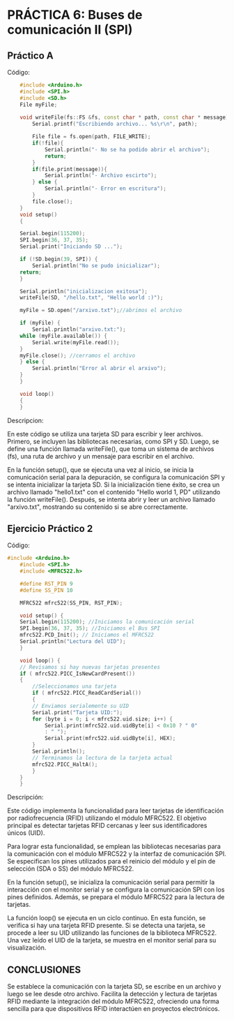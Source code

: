 
# PRÁCTICA 6: Buses de comunicación II (SPI)
## Práctico A

Código:

```cpp
    #include <Arduino.h>
    #include <SPI.h>
    #include <SD.h>
    File myFile;
    
    void writeFile(fs::FS &fs, const char * path, const char * message){
        Serial.printf("Escribiendo archivo... %s\r\n", path);

        File file = fs.open(path, FILE_WRITE);
        if(!file){
            Serial.println("- No se ha podido abrir el archivo");
            return;
        }
        if(file.print(message)){
            Serial.println("- Archivo escirto");
        } else {
            Serial.println("- Error en escritura");
        }
        file.close();
    }
    void setup()
    {

    Serial.begin(115200);
    SPI.begin(36, 37, 35);
    Serial.print("Iniciando SD ...");

    if (!SD.begin(39, SPI)) {
        Serial.println("No se pudo inicializar");
    return;
    }

    Serial.println("inicializacion exitosa");
    writeFile(SD, "/hello.txt", "Hello world :)"); 

    myFile = SD.open("/arxivo.txt");//abrimos el archivo 

    if (myFile) {
        Serial.println("arxivo.txt:");
    while (myFile.available()) {
        Serial.write(myFile.read());
    }
    myFile.close(); //cerramos el archivo
    } else {
        Serial.println("Error al abrir el arxivo");
    }
    }

    void loop()
    {
    }

```
Descripcion:

En este código se utiliza una tarjeta SD para escribir y leer archivos. Primero, se incluyen las bibliotecas necesarias, como SPI y SD. Luego, se define una función llamada writeFile(), que toma un sistema de archivos (fs), una ruta de archivo y un mensaje para escribir en el archivo.

En la función setup(), que se ejecuta una vez al inicio, se inicia la comunicación serial para la depuración, se configura la comunicación SPI y se intenta inicializar la tarjeta SD. Si la inicialización tiene éxito, se crea un archivo llamado "hello1.txt" con el contenido "Hello world 1, PD" utilizando la función writeFile(). Después, se intenta abrir y leer un archivo llamado "arxivo.txt", mostrando su contenido si se abre correctamente.

## Ejercicio Práctico 2
Código:

```cpp
#include <Arduino.h>
    #include <SPI.h>
    #include <MFRC522.h>

    #define RST_PIN 9 
    #define SS_PIN 10 

    MFRC522 mfrc522(SS_PIN, RST_PIN); 

    void setup() {
    Serial.begin(115200); //Iniciamos la comunicación serial
    SPI.begin(36, 37, 35); //Iniciamos el Bus SPI
    mfrc522.PCD_Init(); // Iniciamos el MFRC522
    Serial.println("Lectura del UID");
    }

    void loop() {
    // Revisamos si hay nuevas tarjetas presentes
    if ( mfrc522.PICC_IsNewCardPresent()) 
    { 
        //Seleccionamos una tarjeta
        if ( mfrc522.PICC_ReadCardSerial()) 
        {
        // Enviamos serialemente su UID
        Serial.print("Tarjeta UID:");
        for (byte i = 0; i < mfrc522.uid.size; i++) {
            Serial.print(mfrc522.uid.uidByte[i] < 0x10 ? " 0"
            : " ");
            Serial.print(mfrc522.uid.uidByte[i], HEX); 
        } 
        Serial.println();
        // Terminamos la lectura de la tarjeta actual
        mfrc522.PICC_HaltA(); 
        } 
    } 
    }
```
Descripción:

Este código implementa la funcionalidad para leer tarjetas de identificación por radiofrecuencia (RFID) utilizando el módulo MFRC522. El objetivo principal es detectar tarjetas RFID cercanas y leer sus identificadores únicos (UID).

Para lograr esta funcionalidad, se emplean las bibliotecas necesarias para la comunicación con el módulo MFRC522 y la interfaz de comunicación SPI. Se especifican los pines utilizados para el reinicio del módulo y el pin de selección (SDA o SS) del módulo MFRC522.

En la función setup(), se inicializa la comunicación serial para permitir la interacción con el monitor serial y se configura la comunicación SPI con los pines definidos. Además, se prepara el módulo MFRC522 para la lectura de tarjetas.

La función loop() se ejecuta en un ciclo continuo. En esta función, se verifica si hay una tarjeta RFID presente. Si se detecta una tarjeta, se procede a leer su UID utilizando las funciones de la biblioteca MFRC522. Una vez leído el UID de la tarjeta, se muestra en el monitor serial para su visualización.

## CONCLUSIONES
Se establece la comunicación con la tarjeta SD, se escribe en un archivo y luego se lee desde otro archivo.
Facilita la detección y lectura de tarjetas RFID mediante la integración del módulo MFRC522, ofreciendo una forma sencilla para que dispositivos RFID interactúen en proyectos electrónicos.
